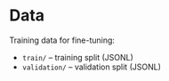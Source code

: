 # Data

Training data for fine-tuning:
- `train/` – training split (JSONL)  
- `validation/` – validation split (JSONL)  
